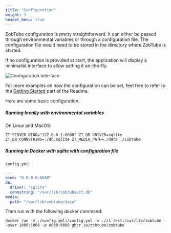 ```yaml
---
title: "Configuration"
weight: 3
header_menu: true
---
```


ZobTube configuration is pretty straightforward. It can either be passed through environmental variables or through a configuration file. The configuration file would need to be stored in the directory where ZobTube is started.

If no configuration is provided at start, the application will display a minimalist interface to allow setting it on-the-fly.

![Configuration Interface](/screenshots/empty-configuration.png)

For more examples on how the configuration can be set, feel free to refer to the [Getting Started](https://github.com/zobtube/zobtube?tab=readme-ov-file#vertical_traffic_light-getting-started) part of the Readme.

Here are some basic configuration.

##### Running locally with environmental variables

On Linux and MacOS:

```
ZT_SERVER_BIND="127.0.0.1:8080" ZT_DB_DRIVER=sqlite ZT_DB_CONNSTRING=./db.sqlite ZT_MEDIA_PATH=./data ./zobtube
```

##### Running in Docker with sqlite with configuration file

`config.yml`:
```yaml
---
bind: "0.0.0.0:8080"
db:
  driver: "sqlite"
  connstring: "/var/lib/zobtube/zt.db"
media:
  path: "/var/lib/zobtube/data"
```

Then run with the following docker command:

```
docker run -v ./config.yml:/config.yml -v ./zt-test:/var/lib/zobtube --user 1000:1000 -p 8080:8080 ghcr.io/zobtube/zobtube
```
